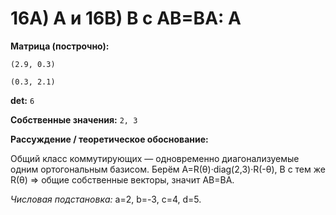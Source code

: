 # 16A) A и 16B) B с AB=BA: A

**Матрица (построчно):**

`(2.9, 0.3)`

`(0.3, 2.1)`

**det:** `6`

**Собственные значения:** `2, 3`

**Рассуждение / теоретическое обоснование:**

Общий класс коммутирующих — одновременно диагонализуемые одним ортогональным базисом. Берём A=R(θ)·diag(2,3)·R(-θ), B с тем же R(θ) ⇒ общие собственные векторы, значит AB=BA.

*Числовая подстановка:* a=2, b=-3, c=4, d=5.
